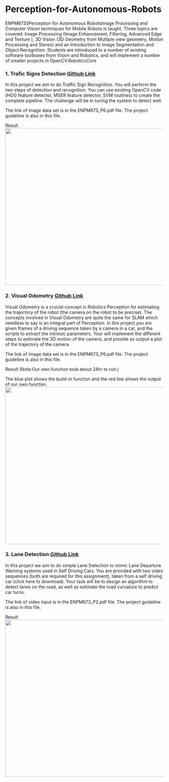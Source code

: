 # Perception-for-Autonomous-Robots
ENPM6733Perception for Autonomous RobotsImage Processing and Computer Vision techniques for Mobile Robots is taught. Three topics are covered: Image Processing (Image Enhancement, Filtering, Advanced Edge and Texture ), 3D Vision (3D Geometry from Multiple view geometry, Motion Processing and Stereo) and an Introduction to Image Segmentation and Object Recognition. Students are introduced to a number of existing software toolboxes from Vision and Robotics, and will implement a number of smaller projects in OpenCV.RoboticsCore

### 1. Trafic Signs Detection [Github Link](https://github.com/ChoLiu/Perception-for-Autonomous-Robots/tree/master/Traffic%20Signs%20Detection)
In this project we aim to do Traffic Sign Recognition. You will perform the two steps of detection and recognition.
You can use existing OpenCV code (HOG feature detector, MSER feature detector, SVM routines) to create
the complete pipeline. The challenge will be in tuning the system to detect well.

The link of image data set is in the ENPM673_P6.pdf file. The project guideline is also in this file.

Result
<img src= "Video_Results/detection.gif" width="1000" height="500" >

### 2. Visual Odometry [Github Link](https://github.com/ChoLiu/Perception-for-Autonomous-Robots/tree/master/Visual%20Odometry)
Visual Odometry is a crucial concept in Robotics Perception for estimating the trajectory of the robot (the
camera on the robot to be precise). The concepts involved in Visual Odometry are quite the same for SLAM
which needless to say is an integral part of Perception.
In this project you are given frames of a driving sequence taken by a camera in a car, and the scripts
to extract the intrinsic parameters. Your will implement the different steps to estimate the 3D motion of the
camera, and provide as output a plot of the trajectory of the camera

The link of image data set is in the ENPM673_P6.pdf file. The project guideline is also in this file.

Result (Note:Our own function took about 24hr to run.)

The blue plot shows the build-in function and the red line shows the output of our own function.
<img src= "Video_Results/Visual Odometry.gif" width="1000" height="500" >

### 3. Lane Detection [Github Link](https://github.com/ChoLiu/Perception-for-Autonomous-Robots/tree/master/Lane%20Detectiony)
In this project we aim to do simple Lane Detection to mimic Lane Departure Warning systems used in Self
Driving Cars. You are provided with two video sequences (both are required for this assignment), taken from a
self driving car (click here to download). Your task will be to design an algorithm to detect lanes on the road,
as well as estimate the road curvature to predict car turns.

The link of video input is in the ENPM673_P2.pdf file. The project guideline is also in this file.

Result<img src= "Video_Results/Lane_Detection.gif" width="1000" height="500">


